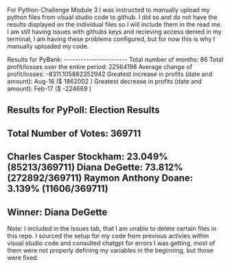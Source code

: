 For Python-Challenge Module 3 I was instructed to manually upload my python files from visual studio code to github.
I did so and do not have the results displayed on the individual files so I will include them in the read me.
I am still having issues with githubs keys and recieving access denied in my terminal, I am having these problems configured, but for now this is why I manually uploaded my code. 

Results for PyBank: 
    -----------------------
Total number of months: 86
Total profit/losses over the entire period: 22564198
Average change of profit/losses: -8311.105882352942
Greatest increase in profits (date and amount): Aug-16 ($ 1862002 )
Greatest decrease in profits (date and amount): Feb-17 ($ -224669 )

Results for PyPoll: 
Election Results
----------------------
Total Number of Votes: 369711
-----------------------
Charles Casper Stockham: 23.049% (85213/369711)
Diana DeGette: 73.812% (272892/369711)
Raymon Anthony Doane: 3.139% (11606/369711)
-----------------------
Winner: Diana DeGette
-----------------------
Note: I included in the issues tab, that I am unable to delete certain files in this repo. 
I sourced the setup for my code from previous activies within visual studio code and consulted chatgpt for errors I was getting, most of them were not properly defining my variables in the beginning, but those were fixed. 
